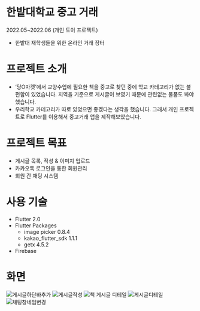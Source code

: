 # 한밭대학교 중고 거래
2022.05~2022.06 (개인 토이 프로젝트)
- 한밭대 재학생들을 위한 온라인 거래 장터

# 프로젝트 소개
- ‘당O마켓’에서 교양수업에 필요한 책을 중고로 찾던 중에 학교 카테고리가 없는 불편함이 있었습니다. 지역을 기준으로 게시글이 보였기 때문에 관련없는 물품도 봐야했습니다.
- 우리학교 카테고리가 따로 있었으면 좋겠다는 생각을 했습니다. 그래서 개인 프로젝트로 Flutter를 이용해서 중고거래 앱을 제작해보았습니다.
# 프로젝트 목표
- 게시글 목록, 작성 & 이미지 업로드
- 카카오톡 로그인을 통한 회원관리
- 회원 간 채팅 시스템

# 사용 기술
- Flutter 2.0
- Flutter Packages
  - image picker 0.8.4
  - kakao_flutter_sdk 1.1.1
  - getx 4.5.2
- Firebase

# 화면

![게시글하단바추가](https://user-images.githubusercontent.com/60515923/231111401-0a67dca7-c349-4488-a3f0-8c0ac8296871.png) ![게시글작성](https://user-images.githubusercontent.com/60515923/230873156-3fb4b703-27c1-4972-a943-afffb3c73483.png)
![책 게시글 디테일](https://user-images.githubusercontent.com/60515923/231054222-4a3eea15-20af-47af-999f-28d9951071dc.png) 
![게시글디테일](https://user-images.githubusercontent.com/60515923/230872591-2eb4a5f4-80a4-45ea-acb8-a292aa7ea30d.png)
![채팅창네임변경](https://user-images.githubusercontent.com/60515923/231112833-5a96540c-4e20-43a8-930f-37383f23cfd3.png)
